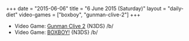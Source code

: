 +++
date = "2015-06-06"
title = "6 June 2015 (Saturday)"
layout = "daily-diet"
video-games = ["boxboy", "gunman-clive-2"]
+++

<ul>
<li class="entry Video Game">Video Game: <a href="/video-games/gunman-clive-2">Gunman Clive 2</a> {N3DS} /b/</li>
<li class="entry Video Game">Video Game: <a href="/video-games/boxboy">BOXBOY!</a> {N3DS} /b/</li>
</ul>